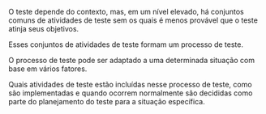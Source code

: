 O teste depende do contexto, mas, em um nível elevado, há conjuntos comuns de atividades de teste sem os quais é menos provável que o teste atinja seus objetivos.

Esses conjuntos de atividades de teste formam um processo de teste.

O processo de teste pode ser adaptado a uma determinada situação com base em vários fatores.

Quais atividades de teste estão incluídas nesse processo de teste, como são implementadas e quando ocorrem normalmente são decididas como parte do planejamento do teste para a situação específica.